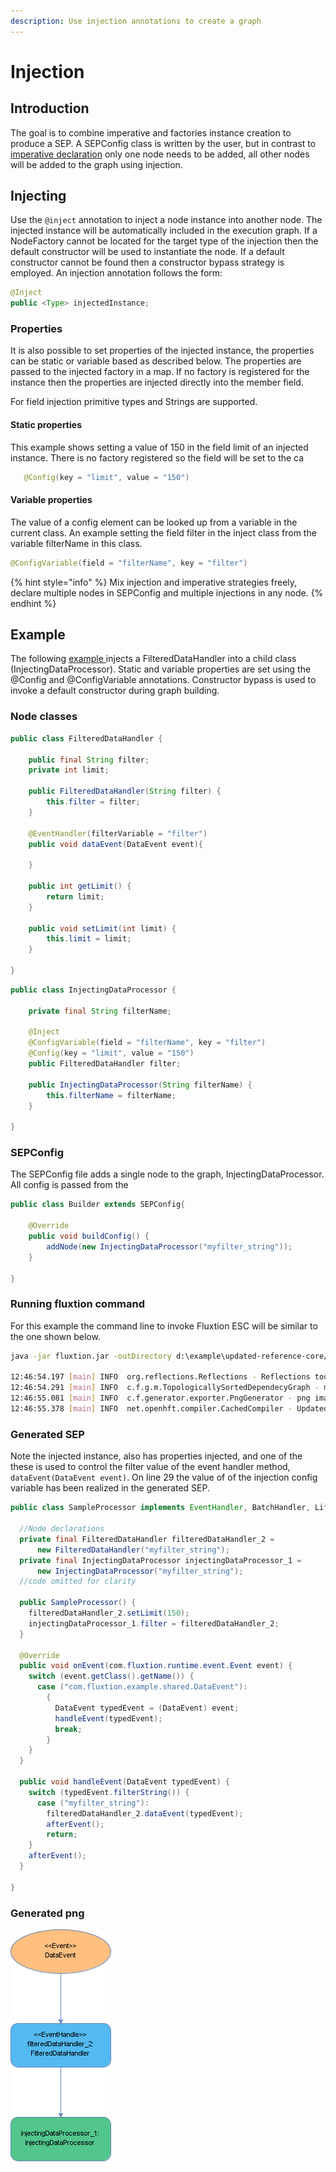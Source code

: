 ```yaml
---
description: Use injection annotations to create a graph
---
```


# Injection

## Introduction

The goal is to combine imperative and factories instance creation to produce a SEP. A SEPConfig class is written by the user, but in contrast to [imperative declaration](imperative.md) only one node needs to be added, all other nodes will be added to the graph using injection.

## Injecting

Use the `@inject` annotation to inject a node instance into another node. The injected instance will be automatically included in the execution graph. If a NodeFactory cannot be located for the target type of the injection then the default constructor will be used to instantiate the node. If a default constructor cannot be found then a constructor bypass strategy is employed. An injection annotation follows the form:

```java
@Inject
public <Type> injectedInstance;
```

### Properties

It is also possible to set properties of the injected instance, the properties can be static or variable based as described below. The properties are passed to the injected factory in a map. If no factory is registered for the instance then the properties are injected directly into the member field.

For field injection primitive types and Strings are supported.

#### Static properties

This example shows setting a value of 150 in the field limit of an injected instance. There is no factory registered so the field will be set to the ca

```java
   @Config(key = "limit", value = "150")
```

#### Variable properties

The value of a config element can be looked up from a variable in the current class. An example setting the field filter in the inject class from the variable filterName in this class.

```java
@ConfigVariable(field = "filterName", key = "filter")
```

{% hint style="info" %}
Mix injection and imperative strategies freely, declare multiple nodes in SEPConfig and multiple injections in any node.
{% endhint %}

## Example

The following [example ](https://github.com/v12technology/fluxtion/tree/master/examples/documentation-examples/src/main/java/com/fluxtion/example/core/building/injection)injects a FilteredDataHandler into a child class \(InjectingDataProcessor\). Static and variable properties are set using the @Config and @ConfigVariable annotations. Constructor bypass is used to invoke a default constructor during graph building.

### Node classes

```java
public class FilteredDataHandler {
    
    public final String filter;
    private int limit;

    public FilteredDataHandler(String filter) {
        this.filter = filter;
    }

    @EventHandler(filterVariable = "filter")
    public void dataEvent(DataEvent event){
        
    }

    public int getLimit() {
        return limit;
    }

    public void setLimit(int limit) {
        this.limit = limit;
    }
    
}
```

```java
public class InjectingDataProcessor {
    
    private final String filterName;
    
    @Inject
    @ConfigVariable(field = "filterName", key = "filter")
    @Config(key = "limit", value = "150")
    public FilteredDataHandler filter;

    public InjectingDataProcessor(String filterName) {
        this.filterName = filterName;
    }

}
```

### SEPConfig

The SEPConfig file adds a single node to the graph, InjectingDataProcessor. All config is passed from the 

```java
public class Builder extends SEPConfig{

    @Override
    public void buildConfig() {
        addNode(new InjectingDataProcessor("myfilter_string"));
    }
    
}
```

### Running fluxtion command

For this example the command line to invoke Fluxtion ESC will be similar to the one shown below. 

```bash
java -jar fluxtion.jar -outDirectory d:\example\updated-reference-core/src/main/java -buildDirectory d:\example\updated-reference-core/target/classes -outResDirectory d:\example\updated-reference-core/src/main/resources -outPackage com.fluxtion.example.core.building.injection.generated -configClass com.fluxtion.example.core.building.injection.Builder -outClass SampleProcessor -buildClasses true -formatSource true -supportDirtyFiltering true -generateDebugPrep false -generateDescription true -assignPrivate false -cp d:\example\updated-reference-core\target\classes;C:\Users\dhv\.m2\repository\com\fluxtion\fluxtion-api\1.5.4-SNAPSHOT\fluxtion-api-1.5.4-SNAPSHOT.jar;C:\Users\dhv\.m2\repository\it\unimi\dsi\fastutil\7.0.7\fastutil-7.0.7.jar;C:\Users\dhv\.m2\repository\net\vidageek\mirror\1.6.1\mirror-1.6.1.jar;C:\Users\dhv\.m2\repository\com\fluxtion\fluxtion-builder\1.5.4-SNAPSHOT\fluxtion-builder-1.5.4-SNAPSHOT.jar

12:46:54.197 [main] INFO  org.reflections.Reflections - Reflections took 281 ms to scan 6 urls, producing 605 keys and 2965 values
12:46:54.291 [main] INFO  c.f.g.m.TopologicallySortedDependecyGraph - missing default construtor - attempting construction bypass
12:46:55.081 [main] INFO  c.f.generator.exporter.PngGenerator - png image generated:d:\example\updated-reference-core\src\main\resources\com\fluxtion\example\core\building\injection\generated\SampleProcessor.png
12:46:55.378 [main] INFO  net.openhft.compiler.CachedCompiler - Updated com.fluxtion.example.core.building.injection.generated.SampleProcessor in d:\example\updated-reference-core\target\classes
```

### Generated SEP

Note the injected instance, also has properties injected, and one of the these is used to control the filter value of the event handler method, `dataEvent(DataEvent event)`. On line 29 the value of of the injection config variable has been realized in the generated SEP.

```java
public class SampleProcessor implements EventHandler, BatchHandler, Lifecycle {

  //Node declarations
  private final FilteredDataHandler filteredDataHandler_2 =
      new FilteredDataHandler("myfilter_string");
  private final InjectingDataProcessor injectingDataProcessor_1 =
      new InjectingDataProcessor("myfilter_string");
  //code omitted for clarity

  public SampleProcessor() {
    filteredDataHandler_2.setLimit(150);
    injectingDataProcessor_1.filter = filteredDataHandler_2;
  }

  @Override
  public void onEvent(com.fluxtion.runtime.event.Event event) {
    switch (event.getClass().getName()) {
      case ("com.fluxtion.example.shared.DataEvent"):
        {
          DataEvent typedEvent = (DataEvent) event;
          handleEvent(typedEvent);
          break;
        }
    }
  }

  public void handleEvent(DataEvent typedEvent) {
    switch (typedEvent.filterString()) {
      case ("myfilter_string"):
        filteredDataHandler_2.dataEvent(typedEvent);
        afterEvent();
        return;
    }
    afterEvent();
  }

}

```

###  Generated png

![Generated SEP demonstrating injected nodes](../../.gitbook/assets/sampleprocessor%20%287%29.png)

